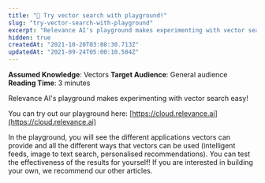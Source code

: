 ```yaml
---
title: "🧍 Try vector search with playground!"
slug: "try-vector-search-with-playground"
excerpt: "Relevance AI's playground makes experimenting with vector search easy!"
hidden: true
createdAt: "2021-10-20T03:08:30.713Z"
updatedAt: "2021-09-24T05:00:10.504Z"
---
```

**Assumed Knowledge**: Vectors
**Target Audience**: General audience
**Reading Time**: 3 minutes

Relevance AI's playground makes experimenting with vector search easy!

You can try out our playground here: [https://cloud.relevance.ai](https://cloud.relevance.ai)

In the playground, you will see the different applications vectors can provide and all the different ways that vectors can be used (intelligent feeds, image to text search, personalised recommendations). You can test the effectiveness of the results for yourself! If you are interested in building your own, we recommend our other articles.